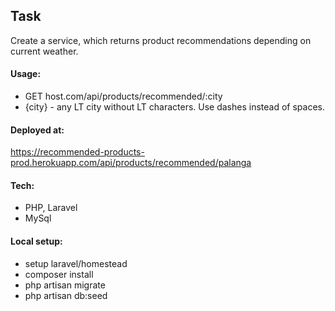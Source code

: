 ## Task 
Create a service, which returns product recommendations depending on current weather.

#### Usage: 
* GET host.com/api/products/recommended/:city
* {city} - any LT city without LT characters. Use dashes instead of spaces.


#### Deployed at:
https://recommended-products-prod.herokuapp.com/api/products/recommended/palanga

#### Tech:
* PHP, Laravel
* MySql

#### Local setup:
* setup laravel/homestead 
* composer install
* php artisan migrate
* php artisan db:seed


